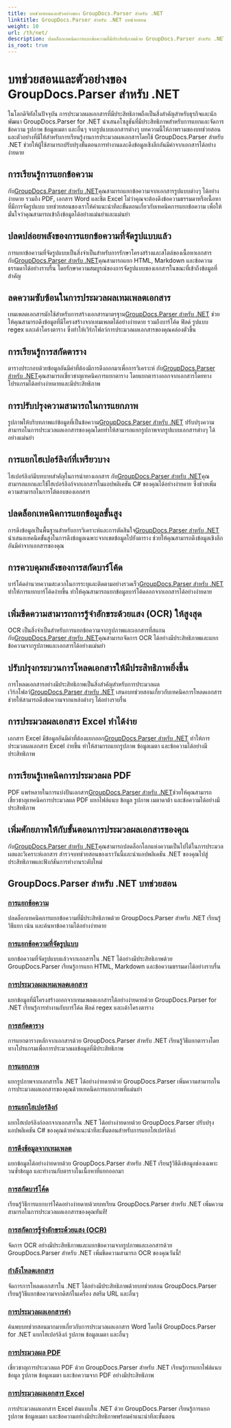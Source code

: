 ```yaml
---
title: บทช่วยสอนและตัวอย่างของ GroupDocs.Parser สำหรับ .NET
linktitle: GroupDocs.Parser สำหรับ .NET บทช่วยสอน
weight: 10
url: /th/net/
description: ปลดล็อกเทคนิคการแยกข้อความที่มีประสิทธิภาพด้วย GroupDocs.Parser สำหรับ .NET แยก ไฮไลต์ และค้นหาข้อความได้อย่างราบรื่นเพื่อการประมวลผลเอกสารที่ได้รับการปรับปรุง
is_root: true
---
```


# บทช่วยสอนและตัวอย่างของ GroupDocs.Parser สำหรับ .NET

ในโลกดิจิทัลในปัจจุบัน การประมวลผลเอกสารที่มีประสิทธิภาพถือเป็นสิ่งสำคัญสำหรับธุรกิจและนักพัฒนา GroupDocs.Parser for .NET นำเสนอโซลูชันที่มีประสิทธิภาพสำหรับการแยกและจัดการข้อความ รูปภาพ ข้อมูลเมตา และอื่นๆ จากรูปแบบเอกสารต่างๆ บทความนี้ให้ภาพรวมของบทช่วยสอนและตัวอย่างที่มีให้สำหรับการเรียนรู้งานการประมวลผลเอกสารโดยใช้ GroupDocs.Parser สำหรับ .NET ช่วยให้ผู้ใช้สามารถปรับปรุงขั้นตอนการทำงานและดึงข้อมูลเชิงลึกอันมีค่าจากเอกสารได้อย่างง่ายดาย

## การเรียนรู้การแยกข้อความ
 กับ[GroupDocs.Parser สำหรับ .NET](./text-extraction/)คุณสามารถแยกข้อความจากเอกสารรูปแบบต่างๆ ได้อย่างง่ายดาย รวมถึง PDF, เอกสาร Word และชีต Excel ไม่ว่าคุณจะต้องดึงข้อความธรรมดาหรือเนื้อหาที่มีการจัดรูปแบบ บทช่วยสอนของเราให้คำแนะนำทีละขั้นตอนเกี่ยวกับเทคนิคการแยกข้อความ เพื่อให้มั่นใจว่าคุณสามารถเข้าถึงข้อมูลได้อย่างแม่นยำและแม่นยำ

## ปลดปล่อยพลังของการแยกข้อความที่จัดรูปแบบแล้ว
 การแยกข้อความที่จัดรูปแบบเป็นสิ่งจำเป็นสำหรับการรักษาโครงสร้างและสไตล์ของเนื้อหาเอกสาร กับ[GroupDocs.Parser สำหรับ .NET](./formatted-text-extraction/)คุณสามารถแยก HTML, Markdown และข้อความธรรมดาได้อย่างราบรื่น โดยรักษาความสมบูรณ์ของการจัดรูปแบบของเอกสารในขณะที่เข้าถึงข้อมูลที่สำคัญ

## ลดความซับซ้อนในการประมวลผลเทมเพลตเอกสาร
 เทมเพลตเอกสารมักใช้สำหรับการสร้างเอกสารมาตรฐาน[GroupDocs.Parser สำหรับ .NET](./document-template-processing/) ช่วยให้คุณสามารถดึงข้อมูลที่มีโครงสร้างจากเทมเพลตได้อย่างง่ายดาย รวมถึงบาร์โค้ด ฟิลด์ รูปแบบ regex และเค้าโครงตาราง ซึ่งทำให้เวิร์กโฟลว์การประมวลผลเอกสารของคุณคล่องตัวขึ้น

## การเรียนรู้การสกัดตาราง
ตารางประกอบด้วยข้อมูลอันมีค่าที่ต้องมีการดึงออกมาเพื่อการวิเคราะห์ กับ[GroupDocs.Parser สำหรับ .NET](./table-extraction/)คุณสามารถเชี่ยวชาญเทคนิคการแยกตาราง โดยแยกตารางออกจากเอกสารโดยทางโปรแกรมได้อย่างง่ายดายและมีประสิทธิภาพ

## การปรับปรุงความสามารถในการแยกภาพ
 รูปภาพให้บริบทภาพแก่ข้อมูลที่เป็นข้อความ[GroupDocs.Parser สำหรับ .NET](./image-extraction/) ปรับปรุงความสามารถในการประมวลผลเอกสารของคุณโดยทำให้สามารถแยกรูปภาพจากรูปแบบเอกสารต่างๆ ได้อย่างแม่นยำ

## การแยกไฮเปอร์ลิงก์ที่เพรียวบาง
 ไฮเปอร์ลิงก์มีบทบาทสำคัญในการนำทางเอกสาร กับ[GroupDocs.Parser สำหรับ .NET](./hyperlink-extraction/)คุณสามารถแยกและใช้ไฮเปอร์ลิงก์จากเอกสารในแอปพลิเคชัน C# ของคุณได้อย่างง่ายดาย ซึ่งช่วยเพิ่มความสามารถในการโต้ตอบของเอกสาร

## ปลดล็อกเทคนิคการแยกข้อมูลขั้นสูง
 การดึงข้อมูลเป็นพื้นฐานสำหรับการวิเคราะห์และการตัดสินใจ[GroupDocs.Parser สำหรับ .NET](./data-extraction-from-templates/) นำเสนอเทคนิคขั้นสูงในการดึงข้อมูลเฉพาะจากเขตข้อมูลไปยังตาราง ช่วยให้คุณสามารถดึงข้อมูลเชิงลึกอันมีค่าจากเอกสารของคุณ

## การควบคุมพลังของการสกัดบาร์โค้ด
บาร์โค้ดอำนวยความสะดวกในการระบุและติดตามอย่างรวดเร็ว[GroupDocs.Parser สำหรับ .NET](./barcode-extraction/) ทำให้การแยกบาร์โค้ดง่ายขึ้น ทำให้คุณสามารถแยกข้อมูลบาร์โค้ดออกจากเอกสารได้อย่างง่ายดาย

## เพิ่มขีดความสามารถการรู้จำอักขระด้วยแสง (OCR) ให้สูงสุด
 OCR เป็นสิ่งจำเป็นสำหรับการแยกข้อความจากรูปภาพและเอกสารที่สแกน กับ[GroupDocs.Parser สำหรับ .NET](./ocr-extraction/)คุณสามารถจัดการ OCR ได้อย่างมีประสิทธิภาพและแยกข้อความจากรูปภาพและเอกสารได้อย่างแม่นยำ

## ปรับปรุงกระบวนการโหลดเอกสารให้มีประสิทธิภาพยิ่งขึ้น
 การโหลดเอกสารอย่างมีประสิทธิภาพเป็นสิ่งสำคัญสำหรับการประมวลผลเวิร์กโฟลว์[GroupDocs.Parser สำหรับ .NET](./document-loading/) เสนอบทช่วยสอนเกี่ยวกับเทคนิคการโหลดเอกสาร ช่วยให้สามารถดึงข้อความจากแหล่งต่างๆ ได้อย่างราบรื่น

## การประมวลผลเอกสาร Excel ทำได้ง่าย
 เอกสาร Excel มีข้อมูลอันมีค่าที่ต้องแยกออก[GroupDocs.Parser สำหรับ .NET](./excel-document-processing/) ทำให้การประมวลผลเอกสาร Excel ง่ายขึ้น ทำให้สามารถแยกรูปภาพ ข้อมูลเมตา และข้อความได้อย่างมีประสิทธิภาพ

## การเรียนรู้เทคนิคการประมวลผล PDF
 PDF แพร่หลายในการแบ่งปันเอกสาร[GroupDocs.Parser สำหรับ .NET](./pdf-processing/)ช่วยให้คุณสามารถเชี่ยวชาญเทคนิคการประมวลผล PDF แยกไฟล์แนบ ข้อมูล รูปภาพ เมตาดาต้า และข้อความได้อย่างมีประสิทธิภาพ

## เพิ่มศักยภาพให้กับขั้นตอนการประมวลผลเอกสารของคุณ
 กับ[GroupDocs.Parser สำหรับ .NET](./word-document-processing/)คุณสามารถปลดล็อกโลกแห่งความเป็นไปได้ในการประมวลผลและวิเคราะห์เอกสาร สำรวจบทช่วยสอนของเราวันนี้และนำแอปพลิเคชัน .NET ของคุณไปสู่ประสิทธิภาพและฟังก์ชันการทำงานระดับใหม่

## GroupDocs.Parser สำหรับ .NET บทช่วยสอน
### [การแยกข้อความ](./text-extraction/)
ปลดล็อกเทคนิคการแยกข้อความที่มีประสิทธิภาพด้วย GroupDocs.Parser สำหรับ .NET เรียนรู้วิธีแยก เน้น และค้นหาข้อความได้อย่างง่ายดาย
### [การแยกข้อความที่จัดรูปแบบ](./formatted-text-extraction/)
แยกข้อความที่จัดรูปแบบแล้วจากเอกสารใน .NET ได้อย่างมีประสิทธิภาพด้วย GroupDocs.Parser เรียนรู้การแยก HTML, Markdown และข้อความธรรมดาได้อย่างราบรื่น
### [การประมวลผลเทมเพลตเอกสาร](./document-template-processing/)
แยกข้อมูลที่มีโครงสร้างออกจากเทมเพลตเอกสารได้อย่างง่ายดายด้วย GroupDocs.Parser for .NET เรียนรู้การทำงานกับบาร์โค้ด ฟิลด์ regex และเค้าโครงตาราง
### [การสกัดตาราง](./table-extraction/)
การแยกตารางหลักจากเอกสารด้วย GroupDocs.Parser สำหรับ .NET เรียนรู้วิธีแยกตารางโดยทางโปรแกรมเพื่อการประมวลผลข้อมูลที่มีประสิทธิภาพ
### [การแยกภาพ](./image-extraction/)
แยกรูปภาพจากเอกสารใน .NET ได้อย่างง่ายดายด้วย GroupDocs.Parser เพิ่มความสามารถในการประมวลผลเอกสารของคุณด้วยเทคนิคการแยกภาพที่แม่นยำ
### [การแยกไฮเปอร์ลิงก์](./hyperlink-extraction/)
แยกไฮเปอร์ลิงก์ออกจากเอกสารใน .NET ได้อย่างง่ายดายด้วย GroupDocs.Parser ปรับปรุงแอปพลิเคชัน C# ของคุณด้วยคำแนะนำทีละขั้นตอนสำหรับการแยกไฮเปอร์ลิงก์
### [การดึงข้อมูลจากเทมเพลต](./data-extraction-from-templates/)
แยกข้อมูลได้อย่างง่ายดายด้วย GroupDocs.Parser สำหรับ .NET เรียนรู้วิธีดึงข้อมูลช่องเฉพาะ วนซ้ำข้อมูล และทำงานกับตารางในเนื้อหาที่แยกออกมา
### [การสกัดบาร์โค้ด](./barcode-extraction/)
เรียนรู้วิธีการแยกบาร์โค้ดอย่างง่ายดายด้วยบทเรียน GroupDocs.Parser สำหรับ .NET เพิ่มความสามารถในการประมวลผลเอกสารของคุณทันที!
### [การสกัดการรู้จำอักขระด้วยแสง (OCR)](./ocr-extraction/)
จัดการ OCR อย่างมีประสิทธิภาพและแยกข้อความจากรูปภาพและเอกสารด้วย GroupDocs.Parser สำหรับ .NET เพิ่มขีดความสามารถ OCR ของคุณวันนี้!
### [กำลังโหลดเอกสาร](./document-loading/)
จัดการการโหลดเอกสารใน .NET ได้อย่างมีประสิทธิภาพด้วยบทช่วยสอน GroupDocs.Parser เรียนรู้วิธีแยกข้อความจากดิสก์ในเครื่อง สตรีม URL และอื่นๆ
### [การประมวลผลเอกสารคำ](./word-document-processing/)
ค้นพบบทช่วยสอนมากมายเกี่ยวกับการประมวลผลเอกสาร Word โดยใช้ GroupDocs.Parser for .NET แยกไฮเปอร์ลิงก์ รูปภาพ ข้อมูลเมตา และอื่นๆ
### [การประมวลผล PDF](./pdf-processing/)
เชี่ยวชาญการประมวลผล PDF ด้วย GroupDocs.Parser สำหรับ .NET เรียนรู้การแยกไฟล์แนบ ข้อมูล รูปภาพ ข้อมูลเมตา และข้อความจาก PDF อย่างมีประสิทธิภาพ
### [การประมวลผลเอกสาร Excel](./excel-document-processing/)
การประมวลผลเอกสาร Excel ต้นแบบใน .NET ด้วย GroupDocs.Parser เรียนรู้การแยกรูปภาพ ข้อมูลเมตา และข้อความอย่างมีประสิทธิภาพพร้อมคำแนะนำทีละขั้นตอน